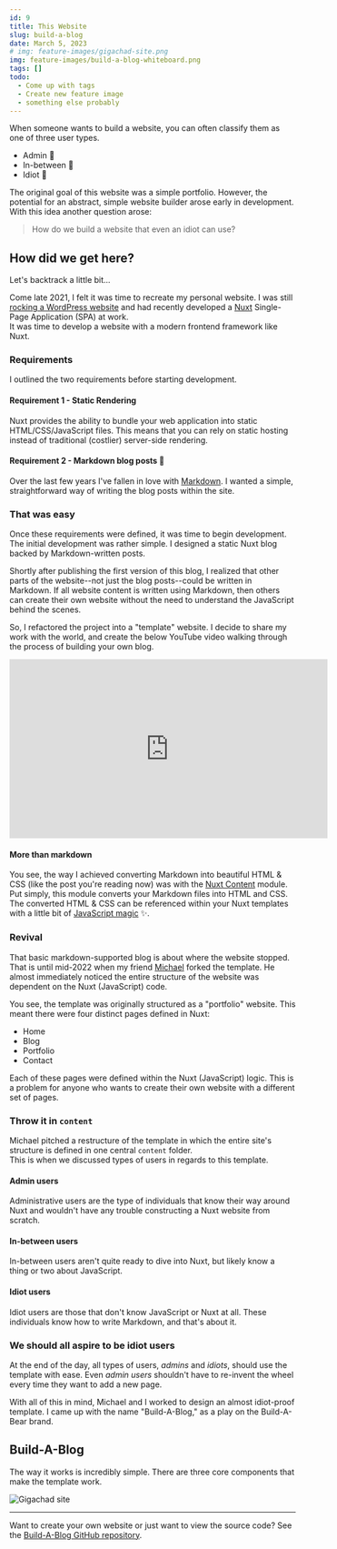 ```yaml
---
id: 9
title: This Website
slug: build-a-blog
date: March 5, 2023
# img: feature-images/gigachad-site.png
img: feature-images/build-a-blog-whiteboard.png
tags: []
todo:
  - Come up with tags
  - Create new feature image
  - something else probably
---
```



When someone wants to build a website, you can often classify them as one of three user types.

- Admin 🦍
- In-between 🐒
- Idiot 🦧

The original goal of this website was a simple portfolio. However, the potential for an abstract, simple website builder arose early in development. With this idea another question arose:
> How do we build a website that even an idiot can use?

<!--more-->

## How did we get here?
Let's backtrack a little bit...

Come late 2021, I felt it was time to recreate my personal website. I was still [rocking a WordPress website](https://web.archive.org/web/20230301224927/https://christianlisle.com/) and had recently developed a [Nuxt](https://nuxtjs.org/) Single-Page Application (SPA) at work. \
It was time to develop a website with a modern frontend framework like Nuxt.

### Requirements
I outlined the two requirements before starting development.

#### Requirement 1 - Static Rendering
Nuxt provides the ability to bundle your web application into static HTML/CSS/JavaScript files. This means that you can rely on static hosting instead of traditional (costlier) server-side rendering. <!-- The primary reason this is important is that it eliminates the need for a server to host your website  -->

#### Requirement 2 - Markdown blog posts 📝
Over the last few years I've fallen in love with [Markdown](https://daringfireball.net/projects/markdown). I wanted a simple, straightforward way of writing the blog posts within the site.


### That was easy
Once these requirements were defined, it was time to begin development. The initial development was rather simple. I designed a static Nuxt blog backed by Markdown-written posts.

Shortly after publishing the first version of this blog, I realized that other parts of the website--not just the blog posts--could be written in Markdown. If all website content is written using Markdown, then others can create their own website without the need to understand the JavaScript behind the scenes.

So, I refactored the project into a "template" website. I decide to share my work with the world, and create the below YouTube video walking through the process of building your own blog.

<iframe width="560" height="315" src="https://www.youtube.com/embed/O3ctZ6SdSLA" title="YouTube video player" frameborder="0" allow="accelerometer; autoplay; clipboard-write; encrypted-media; gyroscope; picture-in-picture; web-share" allowfullscreen class="youtube-embed"></iframe>

#### More than markdown
You see, the way I achieved converting Markdown into beautiful HTML & CSS (like the post you're reading now) was with the [Nuxt Content](https://content.nuxtjs.org) module. Put simply, this module converts your Markdown files into HTML and CSS. The converted HTML & CSS can be referenced within your Nuxt templates with a little bit of [JavaScript magic](https://github.com/nuxt/content/blob/main/docs/content-v1/en/1.getting-started/4.fetching.md) ✨.

### Revival
That basic markdown-supported blog is about where the website stopped. That is until mid-2022 when my friend [Michael](https://www.mamoore1440.com) forked the template. He almost immediately noticed the entire structure of the website was dependent on the Nuxt (JavaScript) code. 

You see, the template was originally structured as a "portfolio" website. This meant there were four distinct pages defined in Nuxt:
- Home
- Blog
- Portfolio
- Contact

Each of these pages were defined within the Nuxt (JavaScript) logic. This is a problem for anyone who wants to create their own website with a different set of pages.


### Throw it in `content`

Michael pitched a restructure of the template in which the entire site's structure is defined in one central `content` folder. \
This is when we discussed types of users in regards to this template.

<!--To help explain the concept, Michael and I got out the whiteboard.

![Whiteboard planning](/blog-images/build-a-blog-whiteboard.png) -->


#### Admin users
Administrative users are the type of individuals that know their way around Nuxt and wouldn't have any trouble constructing a Nuxt website from scratch.

#### In-between users
In-between users aren't quite ready to dive into Nuxt, but likely know a thing or two about JavaScript.

#### Idiot users
Idiot users are those that don't know JavaScript or Nuxt at all. These individuals know how to write Markdown, and that's about it.

### We should all aspire to be idiot users
At the end of the day, all types of users, *admins* and *idiots*, should use the template with ease. Even *admin users* shouldn't have to re-invent the wheel every time they want to add a new page.

With all of this in mind, Michael and I worked to design an almost idiot-proof template. I came up with the name "Build-A-Blog," as a play on the Build-A-Bear brand.


## Build-A-Blog
The way it works is incredibly simple. There are three core components that make the template work.


![Gigachad site](/blog-images/gigachad-site.png)


---

Want to create your own website or just want to view the source code? See the [Build-A-Blog GitHub repository](https://github.com/cal-overflow/Build-A-Blog).

